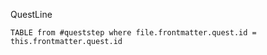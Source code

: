 QuestLine

```dataview
TABLE from #queststep where file.frontmatter.quest.id = this.frontmatter.quest.id
```